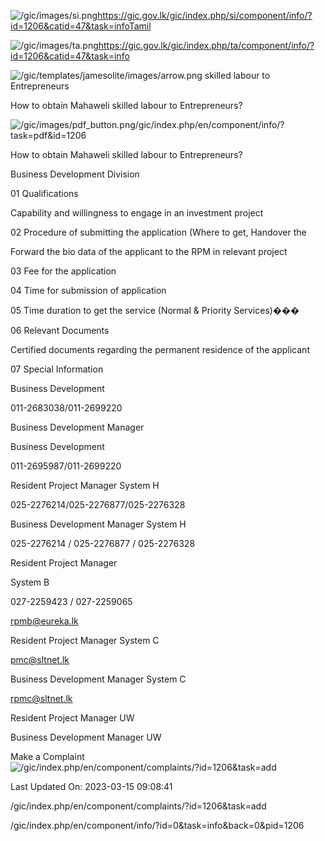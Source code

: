 <!-- Source: https://gic.gov.lk/gic/index.php/en/component/info/?id=1206&catid=47&task=info -->

![/gic/images/si.png](/gic/images/si.png)https://gic.gov.lk/gic/index.php/si/component/info/?id=1206&catid=47&task=infoTamil

![/gic/images/ta.png](/gic/images/ta.png)https://gic.gov.lk/gic/index.php/ta/component/info/?id=1206&catid=47&task=info

![/gic/templates/jamesolite/images/arrow.png](/gic/templates/jamesolite/images/arrow.png) skilled labour to Entrepreneurs

How to obtain Mahaweli skilled labour to Entrepreneurs?

![/gic/images/pdf_button.png](/gic/images/pdf_button.png)/gic/index.php/en/component/info/?task=pdf&id=1206

How to obtain Mahaweli skilled labour to Entrepreneurs?

Business Development Division

01 Qualifications

Capability and willingness to engage in an investment project

02 Procedure of submitting the application (Where to get, Handover the

Forward the bio data of the applicant to the RPM in relevant project

03 Fee for the application

04 Time for submission of application

05 Time duration to get the service (Normal & Priority Services)���

06 Relevant Documents

Certified documents regarding the permanent residence of the applicant

07 Special Information

Business Development

011-2683038/011-2699220

Business Development Manager

Business Development

011-2695987/011-2699220

Resident Project Manager System H

025-2276214/025-2276877/025-2276328

Business Development Manager System H

025-2276214 / 025-2276877 / 025-2276328

Resident Project Manager

System B

027-2259423 / 027-2259065

rpmb@eureka.lk

Resident Project Manager System C

pmc@sltnet.lk

Business Development Manager System C

rpmc@sltnet.lk

Resident Project Manager UW

Business Development Manager UW

Make a Complaint ![/gic/index.php/en/component/complaints/?id=1206&task=add](/gic/index.php/en/component/complaints/?id=1206&task=add)

Last Updated On: 2023-03-15 09:08:41

/gic/index.php/en/component/complaints/?id=1206&task=add

/gic/index.php/en/component/info/?id=0&task=info&back=0&pid=1206